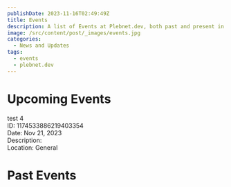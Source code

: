 ```yaml
---
publishDate: 2023-11-16T02:49:49Z
title: Events
description: A list of Events at Plebnet.dev, both past and present in Discord.
image: /src/content/post/_images/events.jpg
categories:
  - News and Updates
tags:
  - events
  - plebnet.dev
---
```


# Upcoming Events

test 4<br>
ID: 1174533886219403354<br>
Date: Nov 21, 2023<br>
Description:
<br>
Location: General

# Past Events


